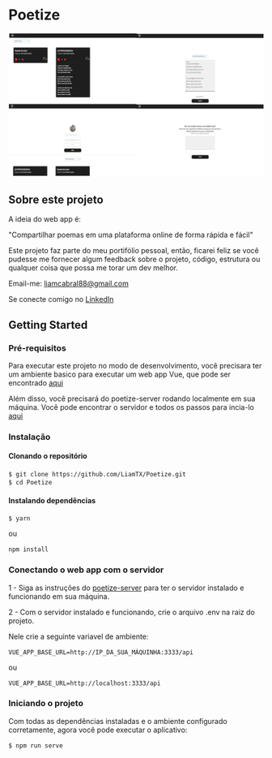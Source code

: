 # Poetize

![readme_image](https://github.com/LiamTX/Poetize/blob/devel/src/assets/images/readme/readme_.png)

## Sobre este projeto
A ideia do web app é:

"Compartilhar poemas em uma plataforma online de forma rápida e fácil"

Este projeto faz parte do meu portifólio pessoal, então, ficarei feliz se você pudesse me fornecer algum feedback sobre o projeto, código, estrutura ou qualquer coisa que possa me torar um dev melhor.

Email-me: liamcabral88@gmail.com

Se conecte comigo no [LinkedIn](www.linkedin.com/in/liamcabralteixeira)

## Getting Started
### Pré-requisitos
Para executar este projeto no modo de desenvolvimento, você precisara ter um ambiente basico para executar um web app Vue, que pode ser encontrado [aqui](https://vuejs.org/v2/guide/#Getting-Started) 

Além disso, você precisará do poetize-server rodando localmente em sua máquina. Você pode encontrar o servidor e todos os passos para incia-lo [aqui](https://github.com/LiamTX/poetize-server)

### Instalação
#### Clonando o repositório
```
$ git clone https://github.com/LiamTX/Poetize.git
$ cd Poetize
```

#### Instalando dependências
```
$ yarn
```

ou

```
npm install
```

### Conectando o web app com o servidor
1 - Siga as instruções do [poetize-server](https://github.com/LiamTX/poetize-server) para ter o servidor instalado e funcionando em sua máquina.

2 - Com o servidor instalado e funcionando, crie o arquivo .env na raiz do projeto.

Nele crie a seguinte variavel de ambiente: 
```
VUE_APP_BASE_URL=http://IP_DA_SUA_MÁQUINHA:3333/api
```

ou

```
VUE_APP_BASE_URL=http://localhost:3333/api
```

### Iniciando o projeto
Com todas as dependências instaladas e o ambiente configurado corretamente, agora você pode executar o aplicativo:
```
$ npm run serve
```
